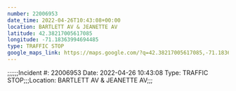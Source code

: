 ```yaml
---
number: 22006953
date_time: 2022-04-26T10:43:08+00:00
location: BARTLETT AV & JEANETTE AV
latitude: 42.38217005617085
longitude: -71.18363994694485
type: TRAFFIC STOP
google_maps_link: https://maps.google.com/?q=42.38217005617085,-71.18363994694485
---
```


;;;;;;Incident #: 22006953  Date: 2022-04-26 10:43:08   Type: TRAFFIC STOP;;;Location: BARTLETT AV & JEANETTE AV;;;
